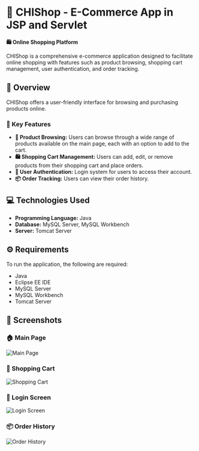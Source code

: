 # 🌟 CHIShop - E-Commerce App in JSP and Servlet

**🛍️ Online Shopping Platform**

CHIShop is a comprehensive e-commerce application designed to facilitate online shopping with features such as product browsing, shopping cart management, user authentication, and order tracking.

## 📝 Overview

CHIShop offers a user-friendly interface for browsing and purchasing products online.

### 🔑 Key Features

- **🛒 Product Browsing:** Users can browse through a wide range of products available on the main page, each with an option to add to the cart.
- **🛍️ Shopping Cart Management:** Users can add, edit, or remove products from their shopping cart and place orders.
- **🔐 User Authentication:** Login system for users to access their account.
- **📦 Order Tracking:** Users can view their order history.

## 💻 Technologies Used

- **Programming Language:** Java
- **Database:** MySQL Server, MySQL Workbench
- **Server:** Tomcat Server

## ⚙️ Requirements

To run the application, the following are required:

- Java
- Eclipse EE IDE
- MySQL Server
- MySQL Workbench
- Tomcat Server

## 📸 Screenshots

### 🏠 Main Page
![Main Page](https://github.com/Andreea-Mirela/E-Commerce-App-in-JSP-and-Servlet/assets/111393279/d9d71880-f1e1-4812-ad0e-8851670b14d3)

### 🛒 Shopping Cart
![Shopping Cart](https://github.com/Andreea-Mirela/E-Commerce-App-in-JSP-and-Servlet/assets/111393279/52a67f9e-9b7b-4e28-9ea5-f414018acf9c)

### 🔐 Login Screen
![Login Screen](https://github.com/Andreea-Mirela/E-Commerce-App-in-JSP-and-Servlet/assets/111393279/62bbca89-e890-4951-93d2-08c0f97194c9)

### 📦 Order History
![Order History](https://github.com/Andreea-Mirela/E-Commerce-App-in-JSP-and-Servlet/assets/111393279/44c3caf7-c22f-4079-93c1-eac49bf22ff3)
